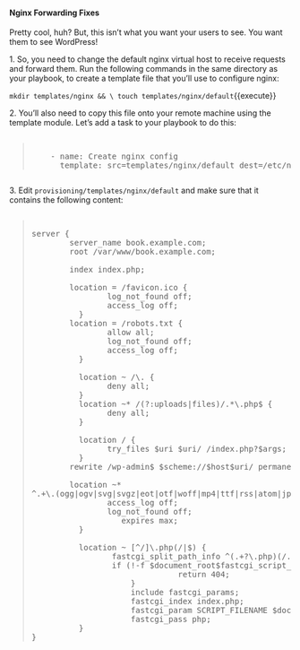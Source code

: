 #### Nginx Forwarding Fixes

Pretty cool, huh? But, this isn’t what you want your users to see. You want them to see WordPress!

1\. So, you need to change the default nginx virtual host to receive requests and forward them. Run the following commands in the same directory as your playbook, to create a template file that you’ll use to configure nginx:

`mkdir templates/nginx && \
touch templates/nginx/default`{{execute}}

2\. You’ll also need to copy this file onto your remote machine using the template module. Let’s add a task to your playbook to do this:

<pre class="file" data-filename="playbook.yml"><blockquote>
    - name: Create nginx config
      template: src=templates/nginx/default dest=/etc/nginx/sites-available/default
</blockquote></pre>

3\. Edit `provisioning/templates/nginx/default` and make sure that it contains the following content:

<pre class="file" data-filename="provisioning/templates/nginx/default"><blockquote>
server {
        server_name book.example.com;
        root /var/www/book.example.com;

        index index.php;

        location = /favicon.ico {
                log_not_found off;
                access_log off;
	      }
        location = /robots.txt {
                allow all;
                log_not_found off;
                access_log off;
	      }

	      location ~ /\. {
                deny all;
	      }
 	      location ~* /(?:uploads|files)/.*\.php$ {
                deny all;
	      }

	      location / {
                try_files $uri $uri/ /index.php?$args;
	      }
        rewrite /wp-admin$ $scheme://$host$uri/ permanent;

        location ~*
^.+\.(ogg|ogv|svg|svgz|eot|otf|woff|mp4|ttf|rss|atom|jpg|jpeg|gif|png|ico|zip|tgz|gz|rar|bz2|doc|xls|exe|ppt|tar|mid|midi|wav|bmp|rtf)$ {
                access_log off;
                log_not_found off;
	               expires max;
	      }

	      location ~ [^/]\.php(/|$) {
                 fastcgi_split_path_info ^(.+?\.php)(/.*)$;
                 if (!-f $document_root$fastcgi_script_name) {
			                   return 404;
		             }
		             include fastcgi_params;
		             fastcgi_index index.php;
		             fastcgi_param SCRIPT_FILENAME $document_root$fastcgi_script_name;
		             fastcgi_pass php;
	      }
}
</blockquote></pre>
